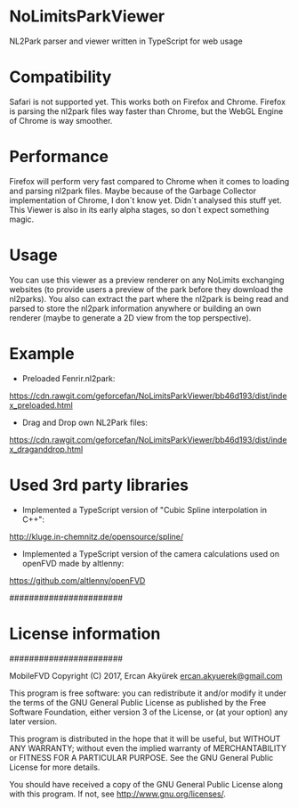 # NoLimitsParkViewer
NL2Park parser and viewer written in TypeScript for web usage

# Compatibility

Safari is not supported yet. This works both on Firefox and Chrome. Firefox is parsing the nl2park files way faster than Chrome, but the WebGL Engine of Chrome is way smoother.

# Performance

Firefox will perform very fast compared to Chrome when it comes to loading and parsing nl2park files. Maybe because of the Garbage Collector implementation of Chrome, I don´t know yet. Didn´t analysed this stuff yet. This Viewer is also in its early alpha stages, so don´t expect something magic.

# Usage

You can use this viewer as a preview renderer on any NoLimits exchanging websites (to provide users a preview of the park before they download the nl2parks). You also can extract the part where the nl2park is being read and parsed to store the nl2park information anywhere or building an own renderer (maybe to generate a 2D view from the top perspective).

# Example

- Preloaded Fenrir.nl2park:

https://cdn.rawgit.com/geforcefan/NoLimitsParkViewer/bb46d193/dist/index_preloaded.html

- Drag and Drop own NL2Park files:

https://cdn.rawgit.com/geforcefan/NoLimitsParkViewer/bb46d193/dist/index_draganddrop.html

# Used 3rd party libraries

- Implemented a TypeScript version of "Cubic Spline interpolation in C++": 

http://kluge.in-chemnitz.de/opensource/spline/

- Implemented a TypeScript version of the camera calculations used on openFVD made by altlenny: 

https://github.com/altlenny/openFVD


#######################
# License information #
#######################

MobileFVD
Copyright (C) 2017, Ercan Akyürek <ercan.akyuerek@gmail.com>

This program is free software: you can redistribute it and/or modify
it under the terms of the GNU General Public License as published by
the Free Software Foundation, either version 3 of the License, or
(at your option) any later version.

This program is distributed in the hope that it will be useful,
but WITHOUT ANY WARRANTY; without even the implied warranty of
MERCHANTABILITY or FITNESS FOR A PARTICULAR PURPOSE.  See the
GNU General Public License for more details.

You should have received a copy of the GNU General Public License
along with this program. If not, see <http://www.gnu.org/licenses/>.
